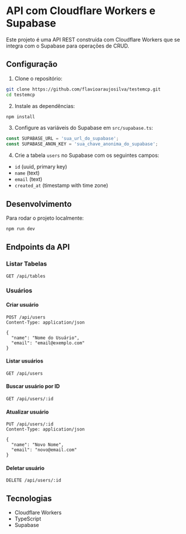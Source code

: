 # API com Cloudflare Workers e Supabase

Este projeto é uma API REST construída com Cloudflare Workers que se integra com o Supabase para operações de CRUD.

## Configuração

1. Clone o repositório:
```bash
git clone https://github.com/flavioaraujosilva/testemcp.git
cd testemcp
```

2. Instale as dependências:
```bash
npm install
```

3. Configure as variáveis do Supabase em `src/supabase.ts`:
```typescript
const SUPABASE_URL = 'sua_url_do_supabase';
const SUPABASE_ANON_KEY = 'sua_chave_anonima_do_supabase';
```

4. Crie a tabela `users` no Supabase com os seguintes campos:
- `id` (uuid, primary key)
- `name` (text)
- `email` (text)
- `created_at` (timestamp with time zone)

## Desenvolvimento

Para rodar o projeto localmente:
```bash
npm run dev
```

## Endpoints da API

### Listar Tabelas
```
GET /api/tables
```

### Usuários

#### Criar usuário
```
POST /api/users
Content-Type: application/json

{
  "name": "Nome do Usuário",
  "email": "email@exemplo.com"
}
```

#### Listar usuários
```
GET /api/users
```

#### Buscar usuário por ID
```
GET /api/users/:id
```

#### Atualizar usuário
```
PUT /api/users/:id
Content-Type: application/json

{
  "name": "Novo Nome",
  "email": "novo@email.com"
}
```

#### Deletar usuário
```
DELETE /api/users/:id
```

## Tecnologias

- Cloudflare Workers
- TypeScript
- Supabase